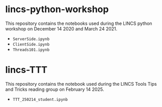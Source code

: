 # lincs-python-workshop

This repository contains the notebooks used during the LINCS python workshop on December 14 2020 and March 24 2021.
- `ServerSide.ipynb`
- `ClientSide.ipynb`
- `Threads101.ipynb`
  
# lincs-TTT

This repository contains the notebook used during the LINCS Tools Tips and Tricks reading group on February 14 2025.
- `TTT_250214_student.ipynb`
